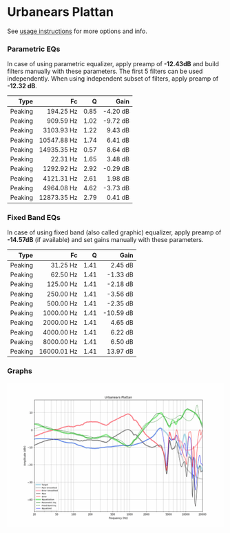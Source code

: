 # Urbanears Plattan
See [usage instructions](https://github.com/jaakkopasanen/AutoEq#usage) for more options and info.

### Parametric EQs
In case of using parametric equalizer, apply preamp of **-12.43dB** and build filters manually
with these parameters. The first 5 filters can be used independently.
When using independent subset of filters, apply preamp of **-12.32 dB**.

| Type    | Fc          |    Q | Gain     |
|--------:|------------:|-----:|---------:|
| Peaking | 194.25 Hz   | 0.85 | -4.20 dB |
| Peaking | 909.59 Hz   | 1.02 | -9.72 dB |
| Peaking | 3103.93 Hz  | 1.22 | 9.43 dB  |
| Peaking | 10547.88 Hz | 1.74 | 6.41 dB  |
| Peaking | 14935.35 Hz | 0.57 | 8.64 dB  |
| Peaking | 22.31 Hz    | 1.65 | 3.48 dB  |
| Peaking | 1292.92 Hz  | 2.92 | -0.29 dB |
| Peaking | 4121.31 Hz  | 2.61 | 1.98 dB  |
| Peaking | 4964.08 Hz  | 4.62 | -3.73 dB |
| Peaking | 12873.35 Hz | 2.79 | 0.41 dB  |

### Fixed Band EQs
In case of using fixed band (also called graphic) equalizer, apply preamp of **-14.57dB**
(if available) and set gains manually with these parameters.

| Type    | Fc          |    Q | Gain      |
|--------:|------------:|-----:|----------:|
| Peaking | 31.25 Hz    | 1.41 | 2.45 dB   |
| Peaking | 62.50 Hz    | 1.41 | -1.33 dB  |
| Peaking | 125.00 Hz   | 1.41 | -2.18 dB  |
| Peaking | 250.00 Hz   | 1.41 | -3.56 dB  |
| Peaking | 500.00 Hz   | 1.41 | -2.35 dB  |
| Peaking | 1000.00 Hz  | 1.41 | -10.59 dB |
| Peaking | 2000.00 Hz  | 1.41 | 4.65 dB   |
| Peaking | 4000.00 Hz  | 1.41 | 6.22 dB   |
| Peaking | 8000.00 Hz  | 1.41 | 6.50 dB   |
| Peaking | 16000.01 Hz | 1.41 | 13.97 dB  |

### Graphs
![](./Urbanears%20Plattan.png)